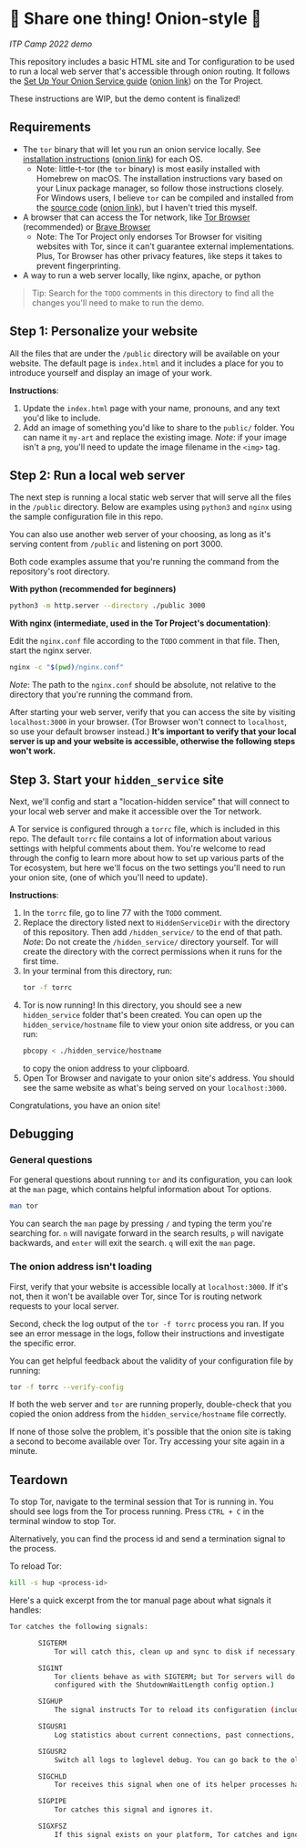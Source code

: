 # 🧅 Share one thing! Onion-style 🧅
*ITP Camp 2022 demo*

This repository includes a basic HTML site and Tor configuration to be used to run a local web server that's accessible through onion routing. It follows the [Set Up Your Onion Service guide](https://community.torproject.org/onion-services/setup/) ([onion link](http://xmrhfasfg5suueegrnc4gsgyi2tyclcy5oz7f5drnrodmdtob6t2ioyd.onion/onion-services/setup/index.html)) on the Tor Project.

These instructions are WIP, but the demo content is finalized!

## Requirements
* The `tor` binary that will let you run an onion service locally. See [installation instructions](https://community.torproject.org/onion-services/setup/install/) ([onion link](http://xmrhfasfg5suueegrnc4gsgyi2tyclcy5oz7f5drnrodmdtob6t2ioyd.onion/onion-services/setup/install/index.html)) for each OS.
  * Note: little-t-tor (the `tor` binary) is most easily installed with Homebrew on macOS. The installation instructions vary based on your Linux package manager, so follow those instructions closely. For Windows users, I believe `tor` can be compiled and installed from the [source code](https://www.torproject.org/download/tor/index.html) ([onion link](http://2gzyxa5ihm7nsggfxnu52rck2vv4rvmdlkiu3zzui5du4xyclen53wid.onion/download/tor/index.html)), but I haven't tried this myself. 
* A browser that can access the Tor network, like [Tor Browser](https://www.torproject.org/download/) (recommended) or [Brave Browser](https://brave.com/)
  * Note: The Tor Project only endorses Tor Browser for visiting websites with Tor, since it can't guarantee external implementations. Plus, Tor Browser has other privacy features, like steps it takes to prevent fingerprinting.
* A way to run a web server locally, like nginx, apache, or python

> Tip: Search for the `TODO` comments in this directory to find all the changes you'll need to make to run the demo.

## Step 1: Personalize your website

All the files that are under the `/public` directory will be available on your website. The default page is `index.html` and it includes a place for you to introduce yourself and display an image of your work.

**Instructions**: 
1. Update the `index.html` page with your name, pronouns, and any text you'd like to include.
2. Add an image of something you'd like to share to the `public/` folder. You can name it `my-art` and replace the existing image. *Note*: if your image isn't a `png`, you'll need to update the image filename in the `<img>` tag.

## Step 2: Run a local web server

The next step is running a local static web server that will serve all the files in the `/public` directory. Below are examples using `python3` and `nginx` using the sample configuration file in this repo.

You can also use another web server of your choosing, as long as it's serving content from `/public` and listening on port 3000.

Both code examples assume that you're running the command from the repository's root directory.

**With python (recommended for beginners)**

```sh
python3 -m http.server --directory ./public 3000
```

**With nginx (intermediate, used in the Tor Project's documentation)**:

Edit the `nginx.conf` file according to the `TODO` comment in that file. Then, start the nginx server.

```sh
nginx -c "$(pwd)/nginx.conf"
```

*Note*: The path to the `nginx.conf` should be absolute, not relative to the directory that you're running the command from.

After starting your web server, verify that you can access the site by visiting `localhost:3000` in your browser. (Tor Browser won't connect to `localhost`, so use your default browser instead.) **It's important to verify that your local server is up and your website is accessible, otherwise the following steps won't work.**

## Step 3. Start your `hidden_service` site

Next, we'll config and start a "location-hidden service" that will connect to your local web server and make it accessible over the Tor network.

A Tor service is configured through a `torrc` file, which is included in this repo. The default `torrc` file contains a lot of information about various settings with helpful comments about them. You're welcome to read through the config to learn more about how to set up various parts of the Tor ecosystem, but here we'll focus on the two settings you'll need to run your onion site, (one of which you'll need to update).

**Instructions**:
1. In the `torrc` file, go to line 77 with the `TODO` comment.
2. Replace the directory listed next to `HiddenServiceDir` with the directory of this repository. Then add `/hidden_service/` to the end of that path. *Note*: Do not create the `/hidden_service/` directory yourself. Tor will create the directory with the correct permissions when it runs for the first time.
3. In your terminal from this directory, run:
    ```sh
    tor -f torrc
    ```
4. Tor is now running! In this directory, you should see a new `hidden_service` folder that's been created. You can open up the `hidden_service/hostname` file to view your onion site address, or you can run:
   ```sh
   pbcopy < ./hidden_service/hostname
   ```
   to copy the onion address to your clipboard.
5. Open Tor Browser and navigate to your onion site's address. You should see the same website as what's being served on your `localhost:3000`.

Congratulations, you have an onion site!

## Debugging

<!-- TODO (lizz): Add information about nginx testing, tor config verification, and local server access. Add info on tor restart/reload. -->
### General questions

For general questions about running `tor` and its configuration, you can look at the `man` page, which contains helpful information about Tor options.
```sh
man tor
```
You can search the `man` page by pressing `/` and typing the term you're searching for. `n` will navigate forward in the search results, `p` will navigate backwards, and `enter` will exit the search. `q` will exit the `man` page.

### The onion address isn't loading

First, verify that your website is accessible locally at `localhost:3000`. If it's not, then it won't be available over Tor, since Tor is routing network requests to your local server.

Second, check the log output of the `tor -f torrc` process you ran. If you see an error message in the logs, follow their instructions and investigate the specific error.

You can get helpful feedback about the validity of your configuration file by running:
```sh
tor -f torrc --verify-config
```

If both the web server and `tor` are running properly, double-check that you copied the onion address from the `hidden_service/hostname` file correctly.

If none of those solve the problem, it's possible that the onion site is taking a second to become available over Tor. Try accessing your site again in a minute.

## Teardown

<!-- TODO (lizz): Polish this section a bit -->

To stop Tor, navigate to the terminal session that Tor is running in. You should see logs from the Tor process running. Press `CTRL + C` in the terminal window to stop Tor.

Alternatively, you can find the process id and send a termination signal to the process.

<!-- TODO(lizz): Add more information here -->

To reload Tor:
```sh
kill -s hup <process-id>
```

Here's a quick excerpt from the tor manual page about what signals it handles:
```sh
Tor catches the following signals:

       SIGTERM
           Tor will catch this, clean up and sync to disk if necessary, and exit.

       SIGINT
           Tor clients behave as with SIGTERM; but Tor servers will do a controlled slow shutdown, closing listeners and waiting 30 seconds before exiting. (The delay can be
           configured with the ShutdownWaitLength config option.)

       SIGHUP
           The signal instructs Tor to reload its configuration (including closing and reopening logs), and kill and restart its helper processes if applicable.

       SIGUSR1
           Log statistics about current connections, past connections, and throughput.

       SIGUSR2
           Switch all logs to loglevel debug. You can go back to the old loglevels by sending a SIGHUP.

       SIGCHLD
           Tor receives this signal when one of its helper processes has exited, so it can clean up.

       SIGPIPE
           Tor catches this signal and ignores it.

       SIGXFSZ
           If this signal exists on your platform, Tor catches and ignores it.
```